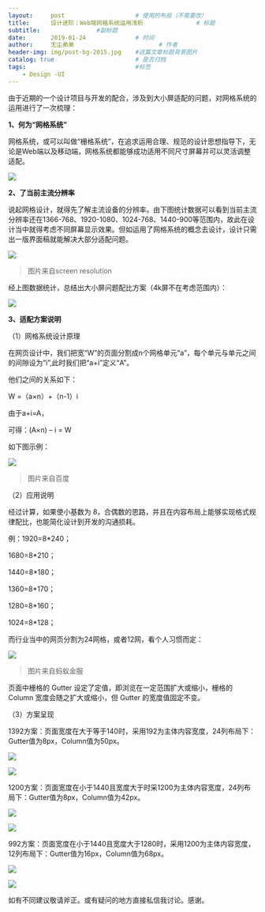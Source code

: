 ```yaml
---
layout:     post   				    # 使用的布局（不需要改）
title:      设计进阶：Web端网格系统运用浅析 				# 标题
subtitle:                #副标题
date:       2019-01-24 				# 时间
author:     无尘弟弟 						# 作者
header-img: img/post-bg-2015.jpg 	#这篇文章标题背景图片
catalog: true 						# 是否归档
tags:								#标签
    - Design -UI
---
```


由于近期的一个设计项目与开发的配合，涉及到大小屏适配的问题，对网格系统的运用进行了一次梳理：

**1、何为“网格系统”**

网格系统，或可以叫做“栅格系统”，在追求运用合理、规范的设计思想指导下，无论是Web端以及移动端，网格系统都能够成功适用不同尺寸屏幕并可以灵活调整适配。

![](http://p3.pstatp.com/large/pgc-image/15351926709176ff11c2ffa)

**2、了当前主流分辨率**

说起网格设计，就得先了解主流设备的分辨率。由下图统计数据可以看到当前主流分辨率还在1366-768、1920-1080、1024-768、1440-900等范围内，故此在设计当中就得考虑不同屏幕显示效果。但如运用了网格系统的概念去设计，设计只需出一版界面稿就能解决大部分适配问题。

![](http://p9.pstatp.com/large/pgc-image/15351929630929f444a5d26)

>图片来自screen resolution



经上图数据统计，总结出大小屏问题配比方案（4k屏不在考虑范围内）：

![](http://p1.pstatp.com/large/pgc-image/15351929631343ff72b5afe)

**3、适配方案说明**

（1）网格系统设计原理

在网页设计中，我们把宽“W”的页面分割成n个网格单元“a”，每个单元与单元之间的间隙设为“i”,此时我们把“a+i”定义“A”。

他们之间的关系如下：

W =（a×n）+（n-1）i

由于a+i=A，

可得：(A×n) – i = W

如下图示例：

![](http://p3.pstatp.com/large/pgc-image/1535192963226e8d61f325b)

>图片来自百度

（2）应用说明

经过计算，如果使小基数为 8，合偶数的思路，并且在内容布局上能够实现格式规律配比，也能简化设计到开发的沟通损耗。

例：1920=8*240；

1680=8*210；

1440=8*180；

1360=8*170；

1280=8*160；

1024=8*128；

而行业当中的网页分割为24网格，或者12网，看个人习惯而定：

![](http://p9.pstatp.com/large/pgc-image/1535192963344e2b2034948)

>图片来自蚂蚁金服

页面中栅格的 Gutter 设定了定值，即浏览在一定范围扩大或缩小，栅格的 Column 宽度会随之扩大或缩小，但 Gutter 的宽度值固定不变。

（3）方案呈现

1392方案：页面宽度在大于等于140时，采用192为主体内容宽度，24列布局下：Gutter值为8px，Column值为50px。

![](http://p3.pstatp.com/large/pgc-image/15351929634775cdf457242)

![](http://p1.pstatp.com/large/pgc-image/1535192963436916fa2d916)

1200方案：页面宽度在小于1440且宽度大于时采1200为主体内容宽度，24列布局下：Gutter值为8px，Column值为42px。

![](http://p1.pstatp.com/large/pgc-image/15351929637876a049f23ba)

![](http://p3.pstatp.com/large/pgc-image/1535192963696315e6a3ec9)


992方案：页面宽度在小于1440且宽度大于1280时，采用1200为主体内容宽度，12列布局下：Gutter值为16px，Column值为68px。

![](http://p1.pstatp.com/large/pgc-image/153519296385010a1073c64)

![](http://p1.pstatp.com/large/pgc-image/1535192963949553edcdc29)

如有不同建议敬请斧正。或有疑问的地方直接私信我讨论。感谢。
